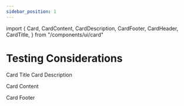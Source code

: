 ```yaml
---
sidebar_position: 1
---
```

import {
  Card,
  CardContent,
  CardDescription,
  CardFooter,
  CardHeader,
  CardTitle,
} from "/components/ui/card"


# Testing Considerations

<Card>
  <CardHeader>
    <CardTitle>Card Title</CardTitle>
    <CardDescription>Card Description</CardDescription>
  </CardHeader>
  <CardContent>
    <p>Card Content</p>
  </CardContent>
  <CardFooter>
    <p>Card Footer</p>
  </CardFooter>
</Card>
